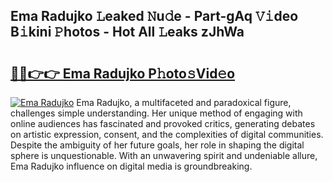 ## Ema Radujko 𝙻eaked 𝙽u𝚍e - Part-gAq 𝚅𝚒deo B𝚒kini 𝙿hotos - Hot All 𝙻eaks zJhWa

# <h2><a href="http://ld3kjpb.urlbe.top/?page=Ema+Radujko">🔗🔗👉👉 Ema Radujko P𝚑oto𝚜Vid𝚎o</a></h2>

[![Ema Radujko](https://i.imgur.com/eBuTRDB.gif)](http://ld3kjpb.urlbe.top/?page=Ema+Radujko)
Ema Radujko, a multifaceted and paradoxical figure, challenges simple understanding. Her unique method of engaging with online audiences has fascinated and provoked critics, generating debates on artistic expression, consent, and the complexities of digital communities. Despite the ambiguity of her future goals, her role in shaping the digital sphere is unquestionable. With an unwavering spirit and undeniable allure, Ema Radujko influence on digital media is groundbreaking.
